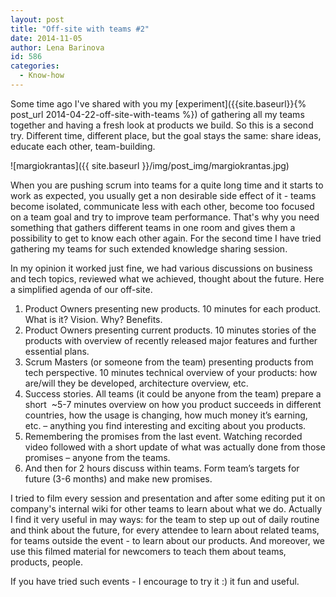 ```yaml
---
layout: post
title: "Off-site with teams #2"
date: 2014-11-05
author: Lena Barinova
id: 586
categories:
  - Know-how
---
```


Some time ago I've shared with you my [experiment]({{site.baseurl}}{% post_url 2014-04-22-off-site-with-teams %}) of gathering all my teams together and having a fresh look at products we build. So this is a second try. Different time, different place, but the goal stays the same: share ideas, educate each other, team-building.

![margiokrantas]({{ site.baseurl }}/img/post_img/margiokrantas.jpg)

When you are pushing scrum into teams for a quite long time and it starts to work as expected, you usually get a non desirable side effect of it - teams become isolated, communicate less with each other, become too focused on a team goal and try to improve team performance. That's why you need something that gathers different teams in one room and gives them a possibility to get to know each other again. For the second time I have tried gathering my teams for such extended knowledge sharing session.

In my opinion it worked just fine, we had various discussions on business and tech topics, reviewed what we achieved, thought about the future. Here a simplified agenda of our off-site.

1.  Product Owners presenting new products. 10 minutes for each product. What is it? Vision. Why? Benefits.
2.  Product Owners presenting current products. 10 minutes stories of the products with overview of recently released major features and further essential plans.
3.  Scrum Masters (or someone from the team) presenting products from tech perspective. 10 minutes technical overview of your products: how are/will they be developed, architecture overview, etc.
4.  Success stories. All teams (it could be anyone from the team) prepare a short  ~5-7 minutes overview on how you product succeeds in different countries, how the usage is changing, how much money it’s earning, etc. – anything you find interesting and exciting about you products.
5.  Remembering the promises from the last event. Watching recorded video followed with a short update of what was actually done from those promises – anyone from the teams.
6.  And then for 2 hours discuss within teams. Form team’s targets for future (3-6 months) and make new promises.

I tried to film every session and presentation and after some editing put it on company's internal wiki for other teams to learn about what we do. Actually I find it very useful in may ways: for the team to step up out of daily routine and think about the future, for every attendee to learn about related teams, for teams outside the event - to learn about our products. And moreover, we use this filmed material for newcomers to teach them about teams, products, people.

If you have tried such events - I encourage to try it :) it fun and useful.